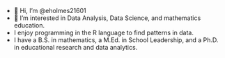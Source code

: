 - 👋 Hi, I’m @eholmes21601
- 👀 I’m interested in Data Analysis, Data Science, and mathematics education.
- I enjoy programming in the R language to find patterns in data.
- I have a B.S. in mathematics, a M.Ed. in School Leadership, and a Ph.D. in educational research and data analytics.


<!---
eholmes21601/eholmes21601 is a ✨ special ✨ repository because its `README.md` (this file) appears on your GitHub profile.
You can click the Preview link to take a look at your changes.
--->
